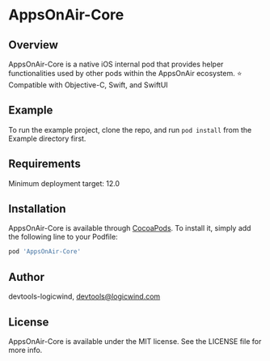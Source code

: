 # AppsOnAir-Core

## Overview
AppsOnAir-Core is a native iOS internal pod that provides helper functionalities used by other pods within the AppsOnAir ecosystem.
⭐️ Compatible with Objective-C, Swift, and SwiftUI

## Example

To run the example project, clone the repo, and run `pod install` from the Example directory first.

## Requirements
Minimum deployment target: 12.0

## Installation

AppsOnAir-Core is available through [CocoaPods](https://cocoapods.org). To install
it, simply add the following line to your Podfile:

```ruby
pod 'AppsOnAir-Core'
```

## Author
devtools-logicwind, devtools@logicwind.com

## License
AppsOnAir-Core is available under the MIT license. See the LICENSE file for more info.

